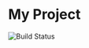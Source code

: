 # My Project
![Build Status](https://github.com/bharatprajapati-coder//Music-player/actions/workflows/node.js.yml/badge.svg)
